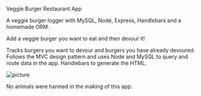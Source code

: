 Veggie Burger Restaurant App

A veggie burger logger with MySQL, Node, Express, Handlebars and a homemade ORM. 

Add a veggie burger you want to eat and then devour it! 

Tracks burgers you want to devour and burgers you have already devoured.
Follows the MVC design pattern and uses Node and MySQL to query and route data in the app. Handlebars to generate the HTML.

![picture](public/assets/images/Home.png)

No animals were harmed in the making of this app.